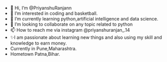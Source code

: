 - 👋 Hi, I’m @PriyanshuRanjann
- 👀 I’m interested in coding and basketball. 
- 🌱 I’m currently learning python,artificial intelligence and data science.
- 💞️ I’m looking to collaborate on any topic related to python 
- 📫 How to reach me via instagram @priyanshuranjan_.14
- ✨I am passionate about learning new things and also using my skill and knowledge to earn money.
- Currently in Pune,Maharashtra.
- Hometown Patna,Bihar.

